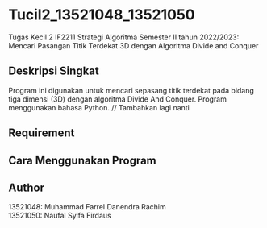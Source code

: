 # Tucil2_13521048_13521050

Tugas Kecil 2 IF2211 Strategi Algoritma Semester II tahun 2022/2023: Mencari Pasangan Titik Terdekat 3D dengan Algoritma Divide and Conquer

## Deskripsi Singkat
Program ini digunakan untuk mencari sepasang titik terdekat pada bidang tiga dimensi (3D) dengan algoritma Divide And Conquer. Program menggunakan bahasa Python. // Tambahkan lagi nanti

## Requirement

## Cara Menggunakan Program

## Author
13521048: Muhammad Farrel Danendra Rachim <br />
13521050: Naufal Syifa Firdaus
